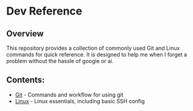 # Dev Reference

## Overview
This repository provides a collection of commonly used Git and Linux commands for quick reference. It is designed to help me when I forget a problem without the hassle of google or ai.

## Contents:
* [Git](https://github.com/afinemax/dev-reference/blob/master/git_commands.md) - Commands and workflow for using git
* [Linux](https://github.com/afinemax/dev-reference/blob/master/linux.md) - Linux essentials, including basic SSH config 
